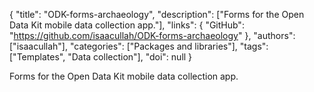 {
  "title": "ODK-forms-archaeology",
  "description": ["Forms for the Open Data Kit mobile data collection app."],
  "links": {
    "GitHub": "https://github.com/isaacullah/ODK-forms-archaeology"
  },
  "authors": ["isaacullah"],
  "categories": ["Packages and libraries"],
  "tags": ["Templates", "Data collection"],
  "doi": null
}

<!-- Generated by csv2md.R – do not edit by hand -->

Forms for the Open Data Kit mobile data collection app.